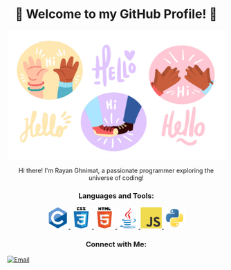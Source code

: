<h1 align="center">🚀 Welcome to my GitHub Profile! 🚀</h1>
<p align="center">

</p>
<img src="https://github.com/RayyanGhnimat2003/photo/blob/main/3682558.jpg?raw=true" alt="Your Name" width="1200" height="300"/>


<p align="center">Hi there! I'm Rayan Ghnimat, a passionate programmer exploring the universe of coding!</p>

<h3 align="center">Languages and Tools:</h3>
<p align="center">
  <a href="https://www.cprogramming.com/" target="_blank" rel="noreferrer">
    <img src="https://raw.githubusercontent.com/devicons/devicon/master/icons/c/c-original.svg" alt="c" width="50" height="50"/>
  </a>
  <a href="https://www.w3schools.com/css/" target="_blank" rel="noreferrer">
    <img src="https://raw.githubusercontent.com/devicons/devicon/master/icons/css3/css3-original-wordmark.svg" alt="css3" width="50" height="50"/>
  </a>
  <a href="https://www.w3.org/html/" target="_blank" rel="noreferrer">
    <img src="https://raw.githubusercontent.com/devicons/devicon/master/icons/html5/html5-original-wordmark.svg" alt="html5" width="50" height="50"/>
  </a>
  <a href="https://www.java.com" target="_blank" rel="noreferrer">
    <img src="https://raw.githubusercontent.com/devicons/devicon/master/icons/java/java-original.svg" alt="java" width="50" height="50"/>
  </a>
  <a href="https://developer.mozilla.org/en-US/docs/Web/JavaScript" target="_blank" rel="noreferrer">
    <img src="https://raw.githubusercontent.com/devicons/devicon/master/icons/javascript/javascript-original.svg" alt="javascript" width="50" height="50"/>
  </a>
  <a href="https://www.python.org" target="_blank" rel="noreferrer">
    <img src="https://raw.githubusercontent.com/devicons/devicon/master/icons/python/python-original.svg" alt="python" width="50" height="50"/>
  </a>
</p>

<h3 align="center">Connect with Me:</h3>
<p align="center">
  
<a href="ameeraghnimat@gmail.com
" target="_blank" rel="noreferrer">
  <img src="https://img.shields.io/badge/-Email-red?style=flat&logo=Gmail&logoColor=white" alt="Email" />
</a>

</p>
